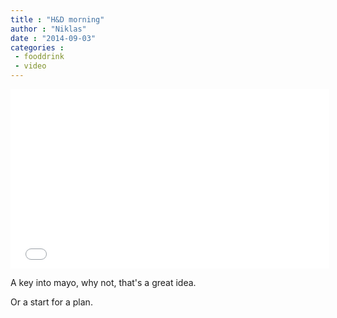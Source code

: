 ```yaml
---
title : "H&D morning"
author : "Niklas"
date : "2014-09-03"
categories : 
 - fooddrink
 - video
---
```


<iframe width="510" height="287" src="//www.youtube-nocookie.com/embed/BciOfJsqh7M" frameborder="0" allowfullscreen></iframe>

A key into mayo, why not, that's a great idea.

Or a start for a plan.
